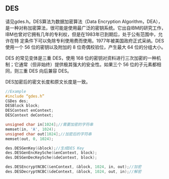 ## DES

请见gdes.h。DES算法为数据加密算法（Data Encryption
Algorithm，DEA），是一种对称加密算法，很可能是使用最广泛的密钥系统。它出自IBM的研究工作，IBM也曾对它拥有几年的专利权，但是在1983年已到期后，处于公有范围中，允许在特
定条件下可以免除专利使用费而使用。1977年被美国政府正式采纳。DES 使用一个 56
位的密钥以及附加的 8 位奇偶校验位，产生最大 64 位的分组大小。

DES 的常见变体是三重 DES，使用 168
位的密钥对资料进行三次加密的一种机制；它通常（但非始终）提供极其强大的安全性。如果三个
56 位的子元素都相同，则三重 DES 向后兼容 DES。

DES加密后的密文长度和原文长度是一致。

```cpp
//Example
#include “gdes.h”
CGDes des;
DESBlock block;
DESContext enContext;
DESContext deContext;

unsigned char in[1024];//需要加密的字符串
memset(in, 'A', 1024);
unsigned char out[1024];//加密后的字符串
memset(out, 0, 1024);

des.DESGenKey(&block);//生成DES Key
des.DESGenEncKeySche(&enContext, block);
des.DESGenDecKeySche(&deContext, block);

des.DESEncryptNCBC(&enContext, &block, 1024, in, out);//加密
des.DESDecryptNCBC(&deContext, &block, 1024, out, in);//解密
```
